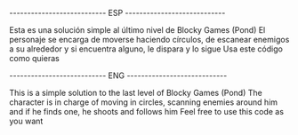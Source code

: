 --------------------------- ESP ----------------------------

Esta es una solución simple al último nivel de Blocky Games (Pond)
El personaje se encarga de moverse haciendo círculos, de escanear enemigos a su alrededor y si encuentra alguno, le dispara y lo sigue
Usa este código como quieras

--------------------------- ENG ----------------------------

This is a simple solution to the last level of Blocky Games (Pond)
The character is in charge of moving in circles, scanning enemies around him and if he finds one, he shoots and follows him
Feel free to use this code as you want
